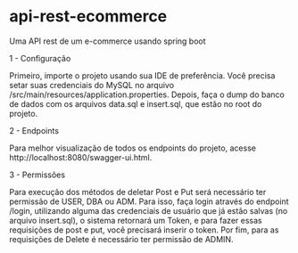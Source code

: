# api-rest-ecommerce
Uma API rest de um e-commerce usando spring boot

1 - Configuração

Primeiro, importe o projeto usando sua IDE de preferência.
Você precisa setar suas credenciais do MySQL no arquivo /src/main/resources/application.properties.
Depois, faça o dump do banco de dados com os arquivos data.sql e insert.sql, que estão no root do projeto.

2 - Endpoints

Para melhor visualização de todos os endpoints do projeto, acesse http://localhost:8080/swagger-ui.html.

3 - Permissões

Para execução dos métodos de deletar Post e Put será necessário ter permissão de USER, DBA ou ADM. Para isso, faça login através do endpoint /login, utilizando alguma das credenciais de usuário que já estão salvas (no arquivo insert.sql), o sistema retornará um Token, e para fazer essas requisições de post e put, você precisará inserir o token.
Por fim, para as requisições de Delete é necessário ter permissão de ADMIN.
